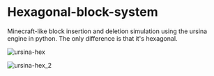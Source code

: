 # Hexagonal-block-system
Minecraft-like block insertion and deletion simulation using the ursina engine in python. The only difference is that it's hexagonal.

![ursina-hex](https://user-images.githubusercontent.com/76408353/147238057-895de727-0a56-48bb-9a08-aac4a3a67b83.jpg)

![ursina-hex_2](https://user-images.githubusercontent.com/76408353/147238142-d53ad218-0e44-4b92-b552-12f1cf706570.jpg)
